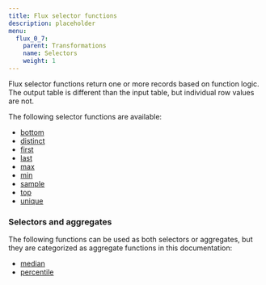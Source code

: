 ```yaml
---
title: Flux selector functions
description: placeholder
menu:
  flux_0_7:
    parent: Transformations
    name: Selectors
    weight: 1
---
```


Flux selector functions return one or more records based on function logic.
The output table is different than the input table, but individual row values are not.

The following selector functions are available:

- [bottom](./bottom)
- [distinct](./distinct)
- [first](./first)
- [last](./last)
- [max](./max)
- [min](./min)
- [sample](./sample)
- [top](./top)
- [unique](./unique)


### Selectors and aggregates
The following functions can be used as both selectors or aggregates, but they are
categorized as aggregate functions in this documentation:

- [median](../aggregates/median)
- [percentile](../aggregates/percentile)

